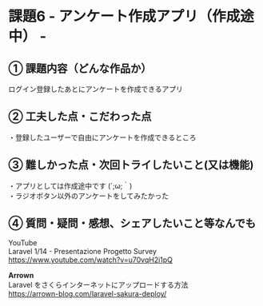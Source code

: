 # 課題6 - アンケート作成アプリ（作成途中） -  
  
## ① 課題内容（どんな作品か）  
ログイン登録したあとにアンケートを作成できるアプリ  
  
## ② 工夫した点・こだわった点  
・登録したユーザーで自由にアンケートを作成できるところ  
  
## ③ 難しかった点・次回トライしたいこと(又は機能)  
・アプリとしては作成途中です (´;ω;｀)  
・ラジオボタン以外のアンケートをしてみたかった  
  
## ④ 質問・疑問・感想、シェアしたいこと等なんでも
YouTube  
Laravel 1/14 - Presentazione Progetto Survey  
https://www.youtube.com/watch?v=u70vqH2i1pQ  
  
**Arrown**  
Laravel をさくらインターネットにアップロードする方法  
https://arrown-blog.com/laravel-sakura-deploy/  
